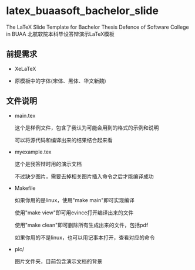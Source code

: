 # latex_buaasoft_bachelor_slide

The LaTeX Slide Template for Bachelor Thesis Defence of Software College in BUAA
北航软院本科毕设答辩演示LaTeX模板

## 前提需求

- XeLaTeX

- 原模板中的字体(宋体、黑体、华文新魏)

## 文件说明

- main.tex

  这个是样例文件，包含了我认为可能会用到的格式的示例和说明

  可以将源代码和编译出来的结果结合起来看

- myexample.tex

  这个是我答辩时用的演示文档

  不过缺少图片，需要去掉相关图片插入命令之后才能编译成功

- Makefile

  如果你用的是linux，使用"make main"即可实现编译

  使用"make view"即可用evince打开编译出来的文件

  使用"make clean"即可删除所有生成出来的文件，包括pdf

  如果你用的不是linux，也可以用记事本打开，查看对应的命令

- pic/

  图片文件夹，目前包含演示文档的背景
